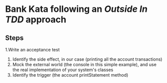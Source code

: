 # Bank Kata following an *Outside In TDD* approach
## Steps
1.Write an acceptance test
  1. Identify the side effect, in our case (printing all the account transactions)
  2. Mock the external world (the console in this simple example), and use the real implementation of your system's classes
  3. Identify the trigger (the account printStatement method)
